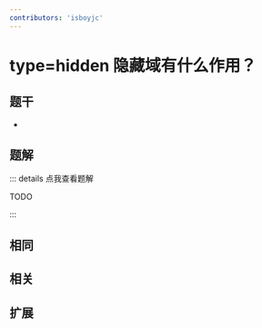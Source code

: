 ```yaml
---
contributors: 'isboyjc'
---
```


# type=hidden 隐藏域有什么作用？


## 题干

- 



## 题解

::: details 点我查看题解

  TODO

:::



## 相同


## 相关


## 扩展

